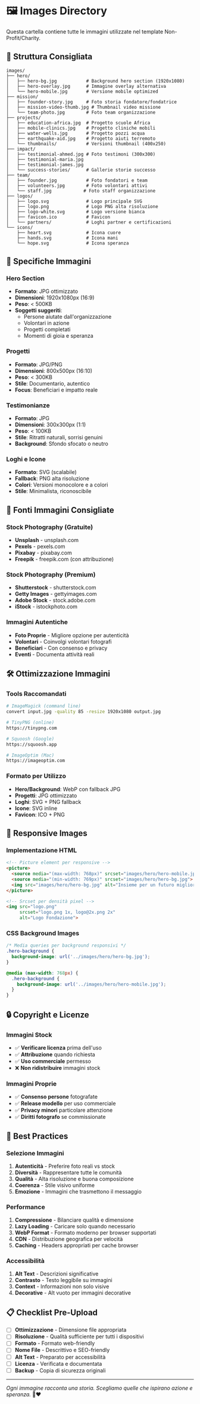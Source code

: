 # 🖼️ Images Directory

Questa cartella contiene tutte le immagini utilizzate nel template Non-Profit/Charity.

## 📁 Struttura Consigliata

```
images/
├── hero/
│   ├── hero-bg.jpg           # Background hero section (1920x1080)
│   ├── hero-overlay.jpg      # Immagine overlay alternativa
│   └── hero-mobile.jpg       # Versione mobile optimized
├── mission/
│   ├── founder-story.jpg     # Foto storia fondatore/fondatrice
│   ├── mission-video-thumb.jpg # Thumbnail video missione
│   └── team-photo.jpg        # Foto team organizzazione
├── projects/
│   ├── education-africa.jpg  # Progetto scuole Africa
│   ├── mobile-clinics.jpg    # Progetto cliniche mobili
│   ├── water-wells.jpg       # Progetto pozzi acqua
│   ├── earthquake-aid.jpg    # Progetto aiuti terremoto
│   └── thumbnails/           # Versioni thumbnail (400x250)
├── impact/
│   ├── testimonial-ahmed.jpg # Foto testimoni (300x300)
│   ├── testimonial-maria.jpg
│   ├── testimonial-james.jpg
│   └── success-stories/      # Gallerie storie successo
├── team/
│   ├── founder.jpg           # Foto fondatori e team
│   ├── volunteers.jpg        # Foto volontari attivi
│   └── staff.jpg            # Foto staff organizzazione
├── logos/
│   ├── logo.svg              # Logo principale SVG
│   ├── logo.png              # Logo PNG alta risoluzione
│   ├── logo-white.svg        # Logo versione bianca
│   ├── favicon.ico           # Favicon
│   └── partners/             # Loghi partner e certificazioni
└── icons/
    ├── heart.svg             # Icona cuore
    ├── hands.svg             # Icona mani
    └── hope.svg              # Icona speranza
```

## 🎨 Specifiche Immagini

### Hero Section
- **Formato**: JPG ottimizzato
- **Dimensioni**: 1920x1080px (16:9)
- **Peso**: < 500KB
- **Soggetti suggeriti**: 
  - Persone aiutate dall'organizzazione
  - Volontari in azione
  - Progetti completati
  - Momenti di gioia e speranza

### Progetti
- **Formato**: JPG/PNG
- **Dimensioni**: 800x500px (16:10)
- **Peso**: < 300KB
- **Stile**: Documentario, autentico
- **Focus**: Beneficiari e impatto reale

### Testimonianze
- **Formato**: JPG
- **Dimensioni**: 300x300px (1:1)
- **Peso**: < 100KB
- **Stile**: Ritratti naturali, sorrisi genuini
- **Background**: Sfondo sfocato o neutro

### Loghi e Icone
- **Formato**: SVG (scalabile)
- **Fallback**: PNG alta risoluzione
- **Colori**: Versioni monocolore e a colori
- **Stile**: Minimalista, riconoscibile

## 📸 Fonti Immagini Consigliate

### Stock Photography (Gratuite)
- **Unsplash** - unsplash.com
- **Pexels** - pexels.com
- **Pixabay** - pixabay.com
- **Freepik** - freepik.com (con attribuzione)

### Stock Photography (Premium)
- **Shutterstock** - shutterstock.com
- **Getty Images** - gettyimages.com
- **Adobe Stock** - stock.adobe.com
- **iStock** - istockphoto.com

### Immagini Autentiche
- **Foto Proprie** - Migliore opzione per autenticità
- **Volontari** - Coinvolgi volontari fotografi
- **Beneficiari** - Con consenso e privacy
- **Eventi** - Documenta attività reali

## 🛠️ Ottimizzazione Immagini

### Tools Raccomandati
```bash
# ImageMagick (command line)
convert input.jpg -quality 85 -resize 1920x1080 output.jpg

# TinyPNG (online)
https://tinypng.com

# Squoosh (Google)
https://squoosh.app

# ImageOptim (Mac)
https://imageoptim.com
```

### Formato per Utilizzo
- **Hero/Background**: WebP con fallback JPG
- **Progetti**: JPG ottimizzato
- **Loghi**: SVG + PNG fallback
- **Icone**: SVG inline
- **Favicon**: ICO + PNG

## 📏 Responsive Images

### Implementazione HTML
```html
<!-- Picture element per responsive -->
<picture>
  <source media="(max-width: 768px)" srcset="images/hero/hero-mobile.jpg">
  <source media="(min-width: 769px)" srcset="images/hero/hero-bg.jpg">
  <img src="images/hero/hero-bg.jpg" alt="Insieme per un futuro migliore">
</picture>

<!-- Srcset per densità pixel -->
<img src="logo.png" 
     srcset="logo.png 1x, logo@2x.png 2x" 
     alt="Logo Fondazione">
```

### CSS Background Images
```css
/* Media queries per background responsivi */
.hero-background {
  background-image: url('../images/hero/hero-bg.jpg');
}

@media (max-width: 768px) {
  .hero-background {
    background-image: url('../images/hero/hero-mobile.jpg');
  }
}
```

## 🔒 Copyright e Licenze

### Immagini Stock
- ✅ **Verificare licenza** prima dell'uso
- ✅ **Attribuzione** quando richiesta
- ✅ **Uso commerciale** permesso
- ❌ **Non ridistribuire** immagini stock

### Immagini Proprie
- ✅ **Consenso persone** fotografate
- ✅ **Release modello** per uso commerciale
- ✅ **Privacy minori** particolare attenzione
- ✅ **Diritti fotografo** se commissionate

## 🎯 Best Practices

### Selezione Immagini
1. **Autenticità** - Preferire foto reali vs stock
2. **Diversità** - Rappresentare tutte le comunità
3. **Qualità** - Alta risoluzione e buona composizione
4. **Coerenza** - Stile visivo uniforme
5. **Emozione** - Immagini che trasmettono il messaggio

### Performance
1. **Compressione** - Bilanciare qualità e dimensione
2. **Lazy Loading** - Caricare solo quando necessario
3. **WebP Format** - Formato moderno per browser supportati
4. **CDN** - Distribuzione geografica per velocità
5. **Caching** - Headers appropriati per cache browser

### Accessibilità
1. **Alt Text** - Descrizioni significative
2. **Contrasto** - Testo leggibile su immagini
3. **Context** - Informazioni non solo visive
4. **Decorative** - Alt vuoto per immagini decorative

## 📋 Checklist Pre-Upload

- [ ] **Ottimizzazione** - Dimensione file appropriata
- [ ] **Risoluzione** - Qualità sufficiente per tutti i dispositivi
- [ ] **Formato** - Formato web-friendly
- [ ] **Nome File** - Descrittivo e SEO-friendly
- [ ] **Alt Text** - Preparato per accessibilità
- [ ] **Licenza** - Verificata e documentata
- [ ] **Backup** - Copia di sicurezza originali

---

*Ogni immagine racconta una storia. Scegliamo quelle che ispirano azione e speranza.* 📸❤️
